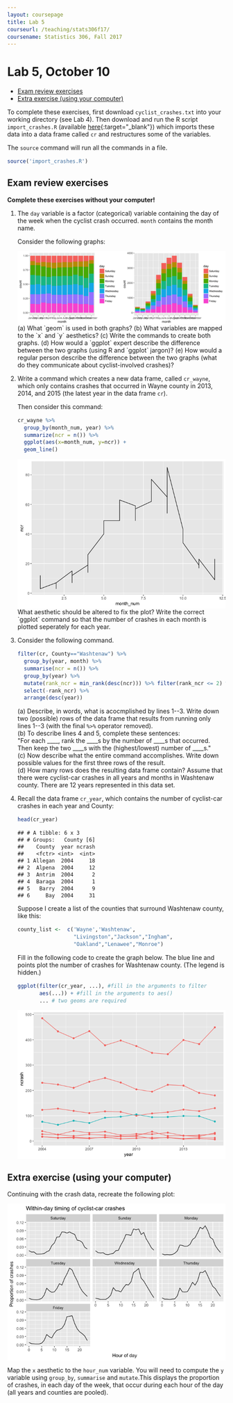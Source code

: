 ```yaml
---
layout: coursepage
title: Lab 5
courseurl: /teaching/stats306f17/
coursename: Statistics 306, Fall 2017
---
```


# Lab 5, October 10

-   [Exam review exercises](#exam-review-exercises)
-   [Extra exercise (using your computer)](#extra-exercise-using-your-computer)

To complete these exercises, first download `cyclist_crashes.txt` into your working directory (see Lab 4). Then download and run the R script `import_crashes.R` (available [here](/import_crashes.R){:target="\_blank"}) which imports these data into a data frame called `cr` and restructures some of the variables.

The `source` command will run all the commands in a file.

``` r
source('import_crashes.R')
```

## Exam review exercises

**Complete these exercises without your computer!**

1.  The `day` variable is a factor (categorical) variable containing the day of the week when the cyclist crash occurred. `month` contains the month name.

    Consider the following graphs:

    <img src="ex1.png" align="center">
    (a) What `geom` is used in both graphs?  
    (b) What variables are mapped to the `x` and `y` aesthetics?  
    (c) Write the commands to create both graphs.  
    (d) How would a `ggplot` expert describe the difference between the two graphs (using R and `ggplot` jargon)?   
    (e) How would a regular person describe the difference between the two graphs (what do they communicate about cyclist-involved crashes)?  

1.  Write a command which creates a new data frame, called `cr_wayne`, which only contains crashes that occurred in Wayne county in 2013, 2014, and 2015 (the latest year in the data frame `cr`).

    Then consider this command:

    ``` r
    cr_wayne %>% 
      group_by(month_num, year) %>%
      summarize(ncr = n()) %>%
      ggplot(aes(x=month_num, y=ncr)) + 
      geom_line()
    ```
    <img src="badwayne-1.png" align="center">
    What aesthetic should be altered to fix the plot? Write the correct `ggplot` command so that the number of crashes in each month is plotted seperately for each year.

1.  Consider the following command.

    ``` r
    filter(cr, County=="Washtenaw") %>%                                 # line 1
      group_by(year, month) %>%                                         #      2
      summarise(ncr = n()) %>%                                          #      3
      group_by(year) %>%                                                #      4
      mutate(rank_ncr = min_rank(desc(ncr))) %>% filter(rank_ncr <= 2) %>% #   5
      select(-rank_ncr) %>%                                             #      6
      arrange(desc(year))                                               #      7
    ```

    (a) Describe, in words, what is acocmplished by lines 1--3. Write down two (possible) rows of the data frame that results from running only lines 1--3 (with the final `%>%` operator removed).  
    (b) To describe lines 4 and 5, complete these sentences:  
            "For each ____, rank the ____s by the number of ____s that occurred. Then keep the two ____s with the (highest/lowest) number of ____s."  
    (c) Now describe what the entire command accomplishes. Write down possible values for the first three rows of the result.  
    (d) How many rows does the resulting data frame contain? Assume that there were cyclist-car crashes in all years and months in Washtenaw county. There are 12 years represented in this data set.

1.  Recall the data frame `cr_year`, which contains the number of cyclist-car crashes in each year and County:

    ``` r
    head(cr_year)
    ```

        ## # A tibble: 6 x 3
        ## # Groups:   County [6]
        ##    County  year ncrash
        ##    <fctr> <int>  <int>
        ## 1 Allegan  2004     18
        ## 2  Alpena  2004     12
        ## 3  Antrim  2004      2
        ## 4  Baraga  2004      1
        ## 5   Barry  2004      9
        ## 6     Bay  2004     31
    
    Suppose I create a list of the counties that surround Washtenaw county, like this:

    ``` r
    county_list <-  c('Wayne','Washtenaw',
                      "Livingston","Jackson","Ingham",
                      "Oakland","Lenawee","Monroe")
    ```

    Fill in the following code to create the graph below. The blue line and points plot the number of crashes for Washtenaw county. (The legend is hidden.)

    ``` r
    ggplot(filter(cr_year, ...), #fill in the arguments to filter
           aes(...)) + #fill in the arguments to aes()
           ... # two geoms are required
    ```

    <img src="unnamed-chunk-7-1.png" align="center">

## Extra exercise (using your computer)

Continuing with the crash data, recreate the following plot:

<img src="crash-timeofday-1.png" align="center">

Map the `x` aesthetic to the `hour_num` variable. You will need to compute the `y` variable using `group_by`, `summarise` and `mutate`.This displays the proportion of crashes, in each day of the week, that occur during each hour of the day (all years and counties are pooled). 
